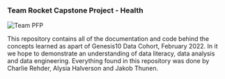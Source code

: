 ### Team Rocket Capstone Project - Health

![Team PFP](https://static1.cbrimages.com/wordpress/wp-content/uploads/2021/09/pokemon-team-rocket-1274884-2.jpg)

This repository contains all of the documentation and code behind the concepts learned as apart of Genesis10 Data Cohort, February 2022. In it we hope to demonstrate an understanding of data literacy, data analysis and data engineering. Everything found in this repository was done by Charlie Rehder, Alysia Halverson and Jakob Thunen.
